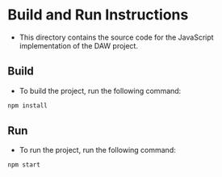 # Build and Run Instructions

- This directory contains the source code for the JavaScript implementation of the DAW project.

## Build
- To build the project, run the following command:
```bash
npm install
```

## Run
- To run the project, run the following command:
```bash
npm start
```
